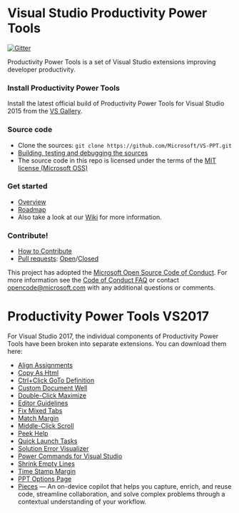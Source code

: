 # Visual Studio Productivity Power Tools
[![Gitter](https://badges.gitter.im/Join%20Chat.svg)](http://aka.ms/a3wtsx)

Productivity Power Tools is a set of Visual Studio extensions improving developer productivity.

### Install Productivity Power Tools
Install the latest official build of Productivity Power Tools for Visual Studio 2015 from the [VS Gallery](https://visualstudiogallery.msdn.microsoft.com/34ebc6a2-2777-421d-8914-e29c1dfa7f5d).

### Source code
* Clone the sources: `git clone https://github.com/Microsoft/VS-PPT.git`
* [Building, testing and debugging the sources](https://github.com/Microsoft/VS-PPT/wiki/Building,-testing-and-debugging-the-sources)
* The source code in this repo is licensed under the terms of the [MIT license (Microsoft OSS)](https://github.com/Microsoft/VS-PPT/blob/master/license.txt)

### Get started
* [Overview](https://github.com/Microsoft/VS-PPT/wiki/Overview)
* [Roadmap](https://github.com/Microsoft/VS-PPT/wiki/Roadmap)
* Also take a look at our [Wiki](https://github.com/Microsoft/VS-PPT/wiki) for more information.

### Contribute!

* [How to Contribute](https://github.com/Microsoft/VS-PPT/blob/master/CONTRIBUTING.md)
* [Pull requests](https://github.com/Microsoft/VS-PPT/pulls): [Open](https://github.com/Microsoft/VS-PPT/pulls?q=is%3Aopen+is%3Apr)/[Closed](https://github.com/Microsoft/VS-PPT/pulls?q=is%3Apr+is%3Aclosed)


This project has adopted the [Microsoft Open Source Code of Conduct](https://opensource.microsoft.com/codeofconduct/). For more information see the [Code of Conduct FAQ](https://opensource.microsoft.com/codeofconduct/faq/) or contact [opencode@microsoft.com](mailto:opencode@microsoft.com) with any additional questions or comments.

# Productivity Power Tools VS2017

For Visual Studio 2017, the individual components of Productivity Power Tools have been broken into separate extensions.
You can download them here:
* [Align Assignments](https://marketplace.visualstudio.com/items?itemName=VisualStudioPlatformTeam.AlignAssignments)
* [Copy As Html](https://marketplace.visualstudio.com/items?itemName=VisualStudioPlatformTeam.CopyAsHtml)
* [Ctrl+Click GoTo Definition](https://marketplace.visualstudio.com/items?itemName=VisualStudioPlatformTeam.CtrlClickGoToDefinition)
* [Custom Document Well](https://marketplace.visualstudio.com/items?itemName=VisualStudioPlatformTeam.CustomDocumentWell)
* [Double-Click Maximize](https://marketplace.visualstudio.com/items?itemName=VisualStudioPlatformTeam.Double-ClickMaximize)
* [Editor Guidelines](https://marketplace.visualstudio.com/items?itemName=VisualStudioProductTeam.EditorGuidelines)
* [Fix Mixed Tabs](https://marketplace.visualstudio.com/items?itemName=VisualStudioProductTeam.FixMixedTabs)
* [Match Margin](https://marketplace.visualstudio.com/items?itemName=VisualStudioProductTeam.MatchMargin)
* [Middle-Click Scroll](https://marketplace.visualstudio.com/items?itemName=VisualStudioProductTeam.MiddleClickScroll)
* [Peek Help](https://marketplace.visualstudio.com/items?itemName=VisualStudioProductTeam.PeekHelp)
* [Quick Launch Tasks](https://marketplace.visualstudio.com/items?itemName=VisualStudioProductTeam.QuickLaunchTasks)
* [Solution Error Visualizer](https://marketplace.visualstudio.com/items?itemName=VisualStudioProductTeam.SolutionErrorVisualizer)
* [Power Commands for Visual Studio](https://marketplace.visualstudio.com/items?itemName=VisualStudioProductTeam.PowerCommandsforVisualStudio)
* [Shrink Empty Lines](https://marketplace.visualstudio.com/items?itemName=VisualStudioProductTeam.SyntacticLineCompression)
* [Time Stamp Margin](https://marketplace.visualstudio.com/items?itemName=VisualStudioProductTeam.TimeStampMargin)
* [PPT Options Page](https://marketplace.visualstudio.com/items?itemName=VisualStudioProductTeam.ProductivityPowerToolsOptionsPage)
* [Pieces](https://pieces.app/) — An on-device copilot that helps you capture, enrich, and reuse code, streamline collaboration, and solve complex problems through a contextual understanding of your workflow.

